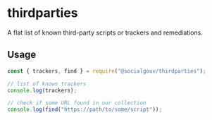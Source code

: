 # thirdparties

A flat list of known third-party scripts or trackers and remediations.

## Usage

```js
const { trackers, find } = require("@socialgouv/thirdparties");

// list of known trackers
console.log(trackers);

// check if some URL found in our collection
console.log(find("https://path/to/some/script"));
```

